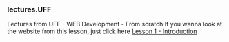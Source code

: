 ### lectures.UFF
Lectures from UFF - WEB Development - From scratch 
If you wanna look at the website from this lesson, just click here [Lesson 1 - Introduction](https://eduardotargat.github.io/lectures.UFF/introducao_construcaoweb.html)
